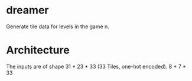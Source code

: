 # dreamer
Generate tile data for levels in the game n.

# Architecture

The inputs are of shape 31 * 23 * 33 (33 Tiles, one-hot encoded).
8 * 7 * 33